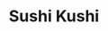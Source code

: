 ---
layout: place
title: "Sushi Kushi"
permalink: /texas/carrollton/sushi-kushi.html
stateAbbr: TX
stateName: Texas
cityName: Carrollton
seo:
  name: "Sushi Kushi"
  type: Restaurant
  links: http://www.sushikushitx.com/
description: "Sushi Kushi serves delicious sushi in Carrollton, Texas. Try fresh Japanese dishes for a great dining experience. "
place_id: ChIJO0t9TlIlTIYRODAaLOsuIBw
photos:
  - name: >-
      places/ChIJO0t9TlIlTIYRODAaLOsuIBw/photos/AeeoHcJxIdLQcJGTzA8Llo-laod7Nbu37zY9fZGjq--4ZcdxTeA1lb2LYMOslVGATIGw2oxUkHX-goYBJdMY2L4eJ50VLW-lBbe-ppLqSChwd4jPClvPP5nt9g1Wf2tuXodVI4tbFk3FKQtbM18Weg1tVx9dVEclUgXjyD2h-TfDBmz0wpP6ZBNC79T5N_mr2TfB97HIvcFtSIdUjrAk545lHCC8Rc1jNuNI6Xktg35Smifhz7ENTqM27rm9GayueWVu7dejmL7xvKMqNxmKukHPoFcDVeUf3wPDytuAJsMdyoDlXI4iHlbnYSMUNLt26ra98_rgG2oiEuKuYGR5v60T_ZcfY7mZ1y34d28LroOSUik97UWzAfHWY7W_Q7oWl7vAaY518yKcvL9R9PAeeEhJSOniARrJYbLIoAG05UMFAOs
    widthPx: 4032
    heightPx: 3024
    authorAttributions:
      - displayName: Uyen Le
        uri: https://maps.google.com/maps/contrib/109733227842788291969
        photoUri: >-
          https://lh3.googleusercontent.com/a-/ALV-UjXQCyrOkRhzUoij3TfD_aMMZhXSgoKjPti2pFphfW26GVFUoK9b_Q=s100-p-k-no-mo
    flagContentUri: >-
      https://www.google.com/local/imagery/report/?cb_client=maps_api_places.places_api&image_key=!1e10!2sCIHM0ogKEICAgIDukd-qPw&hl=en-US
    googleMapsUri: >-
      https://www.google.com/maps/place//data=!3m4!1e2!3m2!1sCIHM0ogKEICAgIDukd-qPw!2e10!4m2!3m1!1s0x864c25524e7d4b3b:0x1c202eeb2c1a3038
  - name: >-
      places/ChIJO0t9TlIlTIYRODAaLOsuIBw/photos/AeeoHcKCfRxlfQAUn3mE8JwbPJmEgV3ausVjXkEi5vBr8Lqj2r7vp7w_8X4IicUPX8l31gSGlEbiAaLpHrN4dCdDq7Ea_V-JXjkMGe2kibe7rAOtVnR9EGgzDIJIGqu6d2mkKbWOX6IK7Ala_yV7h36iK7TBmiHmQhFcZIJqamVNGVdUXlzKgr-91YT7OTDBvgQiOZDriOibkpsL_YcwDuBZf2B-2W_RPFnkUMLIqfkFG31cDcSmbqXBfSD2AQb7PCS_OxgyJCcWZoU_HsgQxTpVeBPRJwxRwbBEF-KOneajO7Qhfkbd2saTSbxajyPTFeE7CGgjXJg1nhPSA6frkONJ91plr9naLIqyHHget-9-RERm-8Jle6X8tuE2oBL5S34sBUCT8RhaG2mJojcfKJC2-ovlbB8fFDUssoQkAv2XLP5-zesv
    widthPx: 4800
    heightPx: 3600
    authorAttributions:
      - displayName: Helvio Neto
        uri: https://maps.google.com/maps/contrib/100481209676676485935
        photoUri: >-
          https://lh3.googleusercontent.com/a-/ALV-UjXFM3TnMNa6_3oRL2K_BRMfqKoA-gfnd6PiyY_4EHvP0lrIpwd-=s100-p-k-no-mo
    flagContentUri: >-
      https://www.google.com/local/imagery/report/?cb_client=maps_api_places.places_api&image_key=!1e10!2sCIHM0ogKEICAgICr9o3VkwE&hl=en-US
    googleMapsUri: >-
      https://www.google.com/maps/place//data=!3m4!1e2!3m2!1sCIHM0ogKEICAgICr9o3VkwE!2e10!4m2!3m1!1s0x864c25524e7d4b3b:0x1c202eeb2c1a3038
  - name: >-
      places/ChIJO0t9TlIlTIYRODAaLOsuIBw/photos/AeeoHcITES2OmCbCG40CoHLV5nrknin_RZRpqhaP5XZJXztBFEE0k6TVKpSxk8t_E2CIHUiBkyVQ_0hVA5sTc5I0ztydRk6Jac-wJj_uMTD0q0syY6Qke_H4QkR8nrUMHjk55n6d5pewAiQbvMAqvvMw6E-wvYzXO2z9BuEA_1E1_BoYE_dH4MLDdKRbjnM3bQh2A4AdvGX8fToASiifztCk1Q9XeCfjkT3WCRj4NUfhWcf9bRzU2SmbQ3oXWKo-qL2rCfQqgx-RO_2fR6rLdk_nlu2E3kpr-es-mJ4-8XApYEPhs7K-8JQUXh_h6NSAprDwKPEogOleFUpqsfAU8pawslDym8YUsFhDez17OvXGlphBLCnH1R38KUvTg4rzcsLG6sJAMfDWLOCVVAU3Km84XLp6XQZfWyabH5mmPy5gpuTovG65
    widthPx: 4800
    heightPx: 3600
    authorAttributions:
      - displayName: Nicole
        uri: https://maps.google.com/maps/contrib/110037579688906487213
        photoUri: >-
          https://lh3.googleusercontent.com/a-/ALV-UjVsCBKmTibkVcBEXUZO456v3PFdgq2UGf2Z57sjK4ZZVVb_jaKT4w=s100-p-k-no-mo
    flagContentUri: >-
      https://www.google.com/local/imagery/report/?cb_client=maps_api_places.places_api&image_key=!1e10!2sCIHM0ogKEICAgMDIqfyWsAE&hl=en-US
    googleMapsUri: >-
      https://www.google.com/maps/place//data=!3m4!1e2!3m2!1sCIHM0ogKEICAgMDIqfyWsAE!2e10!4m2!3m1!1s0x864c25524e7d4b3b:0x1c202eeb2c1a3038
  - name: >-
      places/ChIJO0t9TlIlTIYRODAaLOsuIBw/photos/AeeoHcKjsliP_zPWwP9lYlqun-c61a2IDx7PuPvFSkFa9R_yCysdcnBX4GF9gxSw8A1mkXvPptbdOBFUR7u-ihYycxZuNHwDotvlfH1lwAXfIU7g7e634V7bw6Zmz9XF0xk4fVvtygY7FZN1UPHo4q4HRPzQIFQ2VAszMw3d7Bc21sA13wHAHXZDF_ODMSwbXjONUAHWXDYy_Y4qbYpbVctxyzdQVmjK4_9dKz-MaatYL0cQaMeU6eB9OLqhr5DOKscqLsjZiXGSBgGlDTA1VAp6vbdleyfgkOcD55UfLf1jvskR4UpFo6pTaZRbW6vv9FRSfpCB_bOwwm6Fu9ijcdNCqFiQj2mOFpCCz-XjVI6oMRUsPjT4NWw67i6FKOEnGsASn_uJ7nSfmrQAudwMMFHhV2oXyX2zF_R7DR8ZPbHkoTA6MUOe
    widthPx: 4000
    heightPx: 3000
    authorAttributions:
      - displayName: Sindy Ypina
        uri: https://maps.google.com/maps/contrib/108849560086630692757
        photoUri: >-
          https://lh3.googleusercontent.com/a-/ALV-UjVi5Gx5BlkDRNvOhiDEmaItLq44Z1eDzQ_SQGI4zA5HvFXlQNcm=s100-p-k-no-mo
    flagContentUri: >-
      https://www.google.com/local/imagery/report/?cb_client=maps_api_places.places_api&image_key=!1e10!2sCIHM0ogKEICAgIDjwM_h_AE&hl=en-US
    googleMapsUri: >-
      https://www.google.com/maps/place//data=!3m4!1e2!3m2!1sCIHM0ogKEICAgIDjwM_h_AE!2e10!4m2!3m1!1s0x864c25524e7d4b3b:0x1c202eeb2c1a3038
  - name: >-
      places/ChIJO0t9TlIlTIYRODAaLOsuIBw/photos/AeeoHcJXMsuKEbLr0-4QhO3pTni2MepIJmdo2246ZMGy9DXl9KhpxTebFYxRCP8hXziaAXjhaTFIE6CHrU3vHAQyvGOagydzNnupS6nbMJFDKT6w1CzeBH1HcXWeepxYUohsBe8mlNV69iJz62l8IcYZ9OEtqY899u54WJ4RO-YeScCsGVZH9jG5HWeM6eoNjZRgUrUCVt1dLmAd2_IH-9LCcr3XVG1L5aQ8HcYbW9s7rDYqfztOgP9892z-OPNJCa9AP2Frz-6gGzyW8zEQMQK6549fgubji17BUfFz6HmWqfyk9RJEBVllIjC5osmcYQIRY58Hbyg6kEVTEvzV3k8XjKQcMLKhdwL9ewOCp6AHfun-1n7cp2Qm4KLu7fdlZ2xAhnbYrT0fysPAgCyP-Kyn1LwyBk4iunGGODyTato21ea4ug
    widthPx: 4800
    heightPx: 3600
    authorAttributions:
      - displayName: uʍouʞun
        uri: https://maps.google.com/maps/contrib/104864312686114976895
        photoUri: >-
          https://lh3.googleusercontent.com/a-/ALV-UjUyMOYeHeW3fP_gn6rAwxnYslxMrMcCcNpV7pStslR_-XzBocz0=s100-p-k-no-mo
    flagContentUri: >-
      https://www.google.com/local/imagery/report/?cb_client=maps_api_places.places_api&image_key=!1e10!2sCIHM0ogKEICAgID_jfiQXQ&hl=en-US
    googleMapsUri: >-
      https://www.google.com/maps/place//data=!3m4!1e2!3m2!1sCIHM0ogKEICAgID_jfiQXQ!2e10!4m2!3m1!1s0x864c25524e7d4b3b:0x1c202eeb2c1a3038
  - name: >-
      places/ChIJO0t9TlIlTIYRODAaLOsuIBw/photos/AeeoHcLj4MFnQfKKLC8V6UioAcqVdCzddRwNfK0rD2-rpr44MrF62YSW8YGbicphKXQWplM-N8A_5t_LBas6soWAbHDQy7EzEs2Ea3xEBlhkGrLu6_cPdQXbj0Vtjouc5Ae6VRyTJsPoogjDNN58YI1ONoAZwzqsxcjV67YZjVlR5YO0DEtERnFqyaPOFGjWPGXhvVhuawYaBarOR2PiGwXPCbHaNqZIfiUDl82R_Yi-ZpIeGGoggJfD9QcEajBWu0vEQC1cUoFjmHAMtfumz-zTpRxhaWHRSG8yTVB07j8XrsQf6bOKPXk4qe8UjbvB7jxNVC7I8rvy3D6nWN83cCVZ4qsp58dc-lKHeBP0LIWAeZk_uXKP_e_ZN1HXKKJNFhWPbUWA7QRL42EauVedX2Xl8j-hM8dj9O4jGj1CxmVXnEjNMA
    widthPx: 4032
    heightPx: 3024
    authorAttributions:
      - displayName: Horacio Echeverria
        uri: https://maps.google.com/maps/contrib/107558399155033714135
        photoUri: >-
          https://lh3.googleusercontent.com/a-/ALV-UjXCvs93qZLBVBZqVjDIZlZ0G5ovVhnteveCncdb0cr7OtcviIE47A=s100-p-k-no-mo
    flagContentUri: >-
      https://www.google.com/local/imagery/report/?cb_client=maps_api_places.places_api&image_key=!1e10!2sCIHM0ogKEICAgIDbrtG4WA&hl=en-US
    googleMapsUri: >-
      https://www.google.com/maps/place//data=!3m4!1e2!3m2!1sCIHM0ogKEICAgIDbrtG4WA!2e10!4m2!3m1!1s0x864c25524e7d4b3b:0x1c202eeb2c1a3038
  - name: >-
      places/ChIJO0t9TlIlTIYRODAaLOsuIBw/photos/AeeoHcI2bGgbra3jIgjDiDrf0WO6M5Q2EwkMh9GUAQjTW0jtmP80p4ymCPwFQpppKev1Yymaxg5BF1ZbPPgL_VjBHnkrBV54JIXFRxdV0QISu7J-qrrj-D04Iaxdvc1Vzp_o9W6T9x679A-FGBqsUw10ljkFawCTexgHvDeU9s5I8dT5hB1I80-Tc_o1G9HAlufxuOXjh-Qphc4FYy2g6BQYR_Su0sQQ1ZjbPUtOpO4VH0hRrEV3dihW7N9REzqEZB6ibVVDbJFS8Ms6O9E7gqZPNoSKQ84GGyL3x8ehm_nEhlO26UaL4EZ5zcYhjQQqPr7T1i5xNG_LzkU8i9E8cTfllSt1e4SE-29j1R7TsOnruoGwCMfLCl2Rcv2rm4N1gscZgFtD0ZRBW-JYmyvRCU2IX51EAYDHWOdU0I0oIXI9iRqISg
    widthPx: 4800
    heightPx: 3600
    authorAttributions:
      - displayName: Helvio Neto
        uri: https://maps.google.com/maps/contrib/100481209676676485935
        photoUri: >-
          https://lh3.googleusercontent.com/a-/ALV-UjXFM3TnMNa6_3oRL2K_BRMfqKoA-gfnd6PiyY_4EHvP0lrIpwd-=s100-p-k-no-mo
    flagContentUri: >-
      https://www.google.com/local/imagery/report/?cb_client=maps_api_places.places_api&image_key=!1e10!2sCIHM0ogKEICAgICr9o3VEw&hl=en-US
    googleMapsUri: >-
      https://www.google.com/maps/place//data=!3m4!1e2!3m2!1sCIHM0ogKEICAgICr9o3VEw!2e10!4m2!3m1!1s0x864c25524e7d4b3b:0x1c202eeb2c1a3038
  - name: >-
      places/ChIJO0t9TlIlTIYRODAaLOsuIBw/photos/AeeoHcKZPWi5hGk5TiSssy_P39BRX2jzsFGJsICTEOLOPrGOHAZ-LiPsLYxLvFHDcpLRKHUw2Qj8f9_G7_d77efp2-AMu4V5Ho6LXcSGoci225bPHc4edLTj74zbhIacc8MmJzggdr4BVj85vAsrnek-cvYVNDiWp95BLhd9jgVQWisAaaqDPSkDUERd13rh16KYxr0Q54jI4OzkXC0_-W1ncKat4S6_0Tw6QN2S92TsXL81xmPZrlTjYI0LlDbM2wSDLSijvdw8kSsxm1BDHtaxpQPKnbS4jfjy7oiBcDJCBouS8HNEwtca9qg7SrjtLxNOMavB7fbMwxLGlMDJLTFJOKn41019ZwWFMlnUE663sf1huHlGGX_1bWf-Tv9pygKTId_YeaqmQE2FkahYnsfDid8bKugqXk3XPtUwUNM_tCCUUg
    widthPx: 4000
    heightPx: 2252
    authorAttributions:
      - displayName: Big Daddy
        uri: https://maps.google.com/maps/contrib/103781593458708508112
        photoUri: >-
          https://lh3.googleusercontent.com/a-/ALV-UjW1q0-TnmLDgpBmRgCNJRi0xOKuMWwvtDBX3pQjFCqkyoj3oCM=s100-p-k-no-mo
    flagContentUri: >-
      https://www.google.com/local/imagery/report/?cb_client=maps_api_places.places_api&image_key=!1e10!2sCIHM0ogKEICAgIDLrMijNg&hl=en-US
    googleMapsUri: >-
      https://www.google.com/maps/place//data=!3m4!1e2!3m2!1sCIHM0ogKEICAgIDLrMijNg!2e10!4m2!3m1!1s0x864c25524e7d4b3b:0x1c202eeb2c1a3038
  - name: >-
      places/ChIJO0t9TlIlTIYRODAaLOsuIBw/photos/AeeoHcJ-HxJ_hW3JWXdQg4sYQdgcI69UPmcocJv1Xv4ihQRjFCRjmAvGCo9wgIjG2z5mz_lHp9bUhcF60IQIDzDunghxG8ZiBVr-uCBge68tH39J7pJ86WZgWHyLHaQmF-fSq4VxvHTnEbkhd7I0B7f-_K2uRYcIfT8U0nUquVv8pOb2NjZ-00gk5EdEaRDPu3nWg8MtwCc8yQpWNP59K2JtTr9RZxOAXmYip7ur2h6EIIeG-yacA6Ys9aJ89FI51CMPFfNHwmS6UdYfMVue9M8YOb9UUORIPo5ArxT50GyUadBOkRe0g8aKM13FS1LQtqKKhPAxqpBmG-F8Z5do4EJcir_AkaTXNldvsJiL9RU6BJSdVfmN-Zf_RCugQm00_-ro0i2Gp-VwmW79tOq7yZJaFPIvpT-aC72Tu5SPcDBLm8LKdz-n
    widthPx: 3024
    heightPx: 4032
    authorAttributions:
      - displayName: Jinah
        uri: https://maps.google.com/maps/contrib/109439586206477469673
        photoUri: >-
          https://lh3.googleusercontent.com/a-/ALV-UjWV5dPrrbLie_lxJ7TgttrKQJy59kRCmaUciSIqreEljAiXURlH=s100-p-k-no-mo
    flagContentUri: >-
      https://www.google.com/local/imagery/report/?cb_client=maps_api_places.places_api&image_key=!1e10!2sCIHM0ogKEICAgMDg3-aIpwE&hl=en-US
    googleMapsUri: >-
      https://www.google.com/maps/place//data=!3m4!1e2!3m2!1sCIHM0ogKEICAgMDg3-aIpwE!2e10!4m2!3m1!1s0x864c25524e7d4b3b:0x1c202eeb2c1a3038
  - name: >-
      places/ChIJO0t9TlIlTIYRODAaLOsuIBw/photos/AeeoHcJyW8z4LCffbex3fWJDFjEXXGuWBycb1PYky1xA94dVGP_cr9ZLt5oQSUt9UuD0b0prpO9OwuxBDuz5WLAcVAUWjWgQDcyz-hoSht6Je39Ka7_atBXG1Po72lsXSL68hhej7QiLcEoa-JhVmo6gtlLB6B5sZK0u1zImhJT9H6vjHAKfSw4V5yl6LEMkwLBl1s4hnrXVbnrOD5L4KLmKs5LftI-K5f1REhsNK1kUUljqIuUmFo-p7HZ2EC1StwdEMgHIuZBGsmZFX2vBpdrmyDeukYjcHEhoxIocBILFHwnyDlK1zk5hzvMRs6ahTNZZnwPI2gbuifT0B6VfvdpIm6Jl29EbuiUHUtIt9gN7nEO5Hof7EJUBBd3j1On9TvYLFeKVQwMEGl9E3KS25Lk2gdWnwr7-HNR0RiICErrmYhk02RpD
    widthPx: 3000
    heightPx: 4000
    authorAttributions:
      - displayName: Iyshia Kirkland
        uri: https://maps.google.com/maps/contrib/104278035427413867251
        photoUri: >-
          https://lh3.googleusercontent.com/a-/ALV-UjVbh77hKhJE3AuZB_Mnrs1zHtxQrdxAZWR21LLwI4CxsCRbznO3Tg=s100-p-k-no-mo
    flagContentUri: >-
      https://www.google.com/local/imagery/report/?cb_client=maps_api_places.places_api&image_key=!1e10!2sCIHM0ogKEICAgICb8p3gwAE&hl=en-US
    googleMapsUri: >-
      https://www.google.com/maps/place//data=!3m4!1e2!3m2!1sCIHM0ogKEICAgICb8p3gwAE!2e10!4m2!3m1!1s0x864c25524e7d4b3b:0x1c202eeb2c1a3038
address: 2680 Old Denton Rd, Carrollton, TX 75007, USA
street: 2680 Old Denton Rd
city: Carrollton
state: TX
zip: '75007'
country: USA
neighborhood: Central Carrollton
latitude: '32.987249'
longitude: '-96.909047'
accessibility_options:
  wheelchairAccessibleParking: true
  wheelchairAccessibleEntrance: true
  wheelchairAccessibleRestroom: true
  wheelchairAccessibleSeating: true
business_status: OPERATIONAL
name: Sushi Kushi
google_maps_links:
  directionsUri: >-
    https://www.google.com/maps/dir//''/data=!4m7!4m6!1m1!4e2!1m2!1m1!1s0x864c25524e7d4b3b:0x1c202eeb2c1a3038!3e0
  placeUri: https://maps.google.com/?cid=2026671419908829240
  writeAReviewUri: >-
    https://www.google.com/maps/place//data=!4m3!3m2!1s0x864c25524e7d4b3b:0x1c202eeb2c1a3038!12e1
  reviewsUri: >-
    https://www.google.com/maps/place//data=!4m4!3m3!1s0x864c25524e7d4b3b:0x1c202eeb2c1a3038!9m1!1b1
  photosUri: >-
    https://www.google.com/maps/place//data=!4m3!3m2!1s0x864c25524e7d4b3b:0x1c202eeb2c1a3038!10e5
primary_type: Japanese Restaurant
opening_hours:
  regular:
    - 'Monday: 11:30 AM – 2:30 PM, 4:30 – 10:00 PM'
    - 'Tuesday: 11:30 AM – 2:30 PM, 4:30 – 10:00 PM'
    - 'Wednesday: 11:30 AM – 2:30 PM, 4:30 – 10:00 PM'
    - 'Thursday: 11:30 AM – 2:30 PM, 4:30 – 10:00 PM'
    - 'Friday: 11:30 AM – 2:30 PM, 4:30 – 11:00 PM'
    - 'Saturday: 12:00 – 11:00 PM'
    - 'Sunday: 12:00 – 10:00 PM'
  current:
    - 'Monday: 11:30 AM – 2:30 PM, 4:30 – 10:00 PM'
    - 'Tuesday: 11:30 AM – 2:30 PM, 4:30 – 10:00 PM'
    - 'Wednesday: 11:30 AM – 2:30 PM, 4:30 – 10:00 PM'
    - 'Thursday: 11:30 AM – 2:30 PM, 4:30 – 10:00 PM'
    - 'Friday: 11:30 AM – 2:30 PM, 4:30 – 11:00 PM'
    - 'Saturday: 12:00 – 11:00 PM'
    - 'Sunday: 12:00 – 10:00 PM'
secondary_opening_hours:
  regular:
    weekdayDescriptions: null
    type: null
  current:
    weekdayDescriptions: null
    type: null
phone: (469) 758-0129
price_level: PRICE_LEVEL_MODERATE
price_range: $30 &ndash; $50
rating: '4.2'
rating_count: 0
website: http://www.sushikushitx.com/
reviews: null
parking_options: null
payment_options: null
allow_dogs: null
curbside_pickup: null
delivery: null
dine_in: null
good_for_children: null
good_for_groups: null
good_for_sports: null
live_music: null
menu_for_children: null
outdoor_seating: null
reservable: null
restroom: null
serves_beer: null
serves_breakfast: null
serves_brunch: null
serves_cocktails: null
serves_coffee: null
serves_dinner: null
serves_dessert: null
serves_lunch: null
serves_vegetarian_food: null
serves_wine: null
takeout: null
update_category: essentials
summary: null

---
